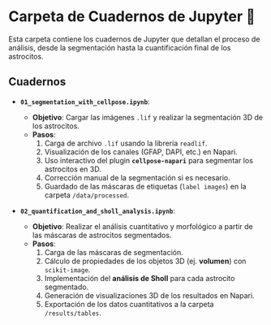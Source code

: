 # Carpeta de Cuadernos de Jupyter 🧠

Esta carpeta contiene los cuadernos de Jupyter que detallan el proceso de análisis, desde la segmentación hasta la cuantificación final de los astrocitos.

## Cuadernos

- **`01_segmentation_with_cellpose.ipynb`**:

  - **Objetivo**: Cargar las imágenes `.lif` y realizar la segmentación 3D de los astrocitos.
  - **Pasos**:
    1.  Carga de archivo `.lif` usando la librería `readlif`.
    2.  Visualización de los canales (GFAP, DAPI, etc.) en Napari.
    3.  Uso interactivo del plugin **`cellpose-napari`** para segmentar los astrocitos en 3D.
    4.  Corrección manual de la segmentación si es necesario.
    5.  Guardado de las máscaras de etiquetas (`label images`) en la carpeta `/data/processed`.

- **`02_quantification_and_sholl_analysis.ipynb`**:
  - **Objetivo**: Realizar el análisis cuantitativo y morfológico a partir de las máscaras de astrocitos segmentados.
  - **Pasos**:
    1.  Carga de las máscaras de segmentación.
    2.  Cálculo de propiedades de los objetos 3D (ej. **volumen**) con `scikit-image`.
    3.  Implementación del **análisis de Sholl** para cada astrocito segmentado.
    4.  Generación de visualizaciones 3D de los resultados en Napari.
    5.  Exportación de los datos cuantitativos a la carpeta `/results/tables`.
